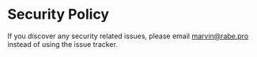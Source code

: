 # Security Policy

If you discover any security related issues, please email marvin@rabe.pro instead of using the issue tracker.
